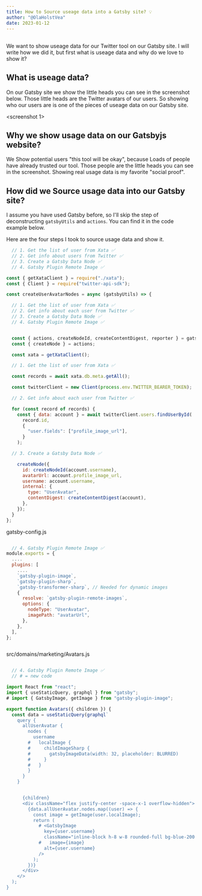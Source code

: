```yaml
---
title: How to Source useage data into a Gatsby site? 💡
author: "@OlaHolstVea"
date: 2023-01-12
---
```


##

We want to show useage data for our Twitter tool on our Gatsby site. I will write how we did it, but first what is useage data and why do we love to show it?


## What is useage data?

On our Gatsby site we show the little heads you can see in the screenshot below. Those little heads are the Twitter avatars of our users. So showing who our users are is one of the pieces of useage data on our Gatsby site.

<screenshot 1>

## Why we show usage data on our Gatsbyjs website?

We Show potential users "this tool will be okay", because Loads of people have already trusted our tool. Those people are the little heads you can see in the screenshot. Showing real usage data is my favorite "social proof".

## How did we Source usage data into our Gatsby site?


I assume you have used Gatsby before, so I'll skip the step of deconstructing `gatsbyUtils` and `actions`. You can find it in the code example below.

Here are the four steps I took to source usage data and show it.

```js
  // 1. Get the list of user from Xata ✅
  // 2. Get info about users from Twitter ✅
  // 3. Create a Gatsby Data Node ✅
  // 4. Gatsby Plugin Remote Image ✅

```

```js
const { getXataClient } = require("./xata");
const { Client } = require("twitter-api-sdk");

const createUserAvatarNodes = async (gatsbyUtils) => {

  // 1. Get the list of user from Xata ✅
  // 2. Get info about each user from Twitter ✅
  // 3. Create a Gatsby Data Node ✅
  // 4. Gatsby Plugin Remote Image ✅


  const { actions, createNodeId, createContentDigest, reporter } = gatsbyUtils;
  const { createNode } = actions;

  const xata = getXataClient();

  // 1. Get the list of user from Xata ✅

  const records = await xata.db.meta.getAll();

  const twitterClient = new Client(process.env.TWITTER_BEARER_TOKEN);

  // 2. Get info about each user from Twitter ✅

  for (const record of records) {
    const { data: account } = await twitterClient.users.findUserById(
      record.id,
      {
        "user.fields": ["profile_image_url"],
      }
    );

  // 3. Create a Gatsby Data Node ✅

    createNode({
      id: createNodeId(account.username),
      avatarUrl: account.profile_image_url,
      username: account.username,
      internal: {
        type: "UserAvatar",
        contentDigest: createContentDigest(account),
      },
    });
  }
};
```



gatsby-config.js
```js

  // 4. Gatsby Plugin Remote Image ✅
module.exports = {
  ....
  plugins: [
    ....
    `gatsby-plugin-image`,
    `gatsby-plugin-sharp`,
    `gatsby-transformer-sharp`, // Needed for dynamic images
    {
      resolve: `gatsby-plugin-remote-images`,
      options: {
        nodeType: "UserAvatar",
        imagePath: "avatarUrl",
      },
    },
  ],
};



```

src/domains/marketing/Avatars.js

```js

  // 4. Gatsby Plugin Remote Image ✅
  // # = new code

import React from "react";
import { useStaticQuery, graphql } from "gatsby";
# import { GatsbyImage, getImage } from "gatsby-plugin-image";

export function Avatars({ children }) {
  const data = useStaticQuery(graphql`
    query {
      allUserAvatar {
        nodes {
          username
        #   localImage {
        #     childImageSharp {
        #       gatsbyImageData(width: 32, placeholder: BLURRED)
        #     }
        #   }
        }
      }
    }


      {children}
      <div className="flex justify-center -space-x-1 overflow-hidden">
        {data.allUserAvatar.nodes.map((user) => {
          const image = getImage(user.localImage);
          return (
            # <GatsbyImage
              key={user.username}
              className="inline-block h-8 w-8 rounded-full bg-blue-200 ring-2 ring-white"
            #   image={image}
              alt={user.username}
            />
          );
        })}
      </div>
    </>
  );
}
```